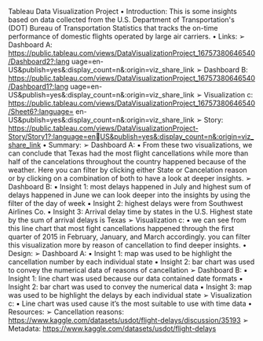 Tableau Data Visualization Project
• Introduction:
This is some insights based on data collected from the U.S. Department of Transportation's (DOT) 
Bureau of Transportation Statistics that tracks the on-time performance of domestic flights operated 
by large air carriers.
• Links:
➢ Dashboard A:
https://public.tableau.com/views/DataVisualizationProject_16757380646540/Dashboard2?:lang
uage=en-US&publish=yes&:display_count=n&:origin=viz_share_link
➢ Dashboard B: 
https://public.tableau.com/views/DataVisualizationProject_16757380646540/Dashboard1?:lang
uage=en-US&publish=yes&:display_count=n&:origin=viz_share_link
➢ Visualization c:
https://public.tableau.com/views/DataVisualizationProject_16757380646540/Sheet6?:language=
en-US&publish=yes&:display_count=n&:origin=viz_share_link
➢ Story:
https://public.tableau.com/views/DataVisualizationProject-Story/Story1?:language=enUS&publish=yes&:display_count=n&:origin=viz_share_link
• Summary:
➢ Dashboard A: 
▪ From these two visualizations, we can conclude that Texas had the most flight cancellations 
while more than half of the cancelations throughout the country happened because of the 
weather.
Here you can filter by clicking either State or Cancelation reason or by clicking on a 
combination of both to have a look at deeper insights.
➢ Dashboard B: 
▪ Insight 1: most delays happened in July and highest sum of delays happened in June we can 
look deeper into the insights by using the filter of the day of week
▪ Insight 2: highest delays were from Southwest Airlines Co.
▪ Insight 3: Arrival delay time by states in the U.S. 
Highest state by the sum of arrival delays is Texas
➢ Visualization c:
▪ we can see from this line chart that most fight cancellations happened through the first 
quarter of 2015 in February, January, and March accordingly.
you can filter this visualization more by reason of cancellation to find deeper insights.
• Design: 
➢ Dashboard A: 
▪ Insight 1: map was used to be highlight the cancellation number by each individual state 
▪ Insight 2: bar chart was used to convey the numerical data of reasons of cancellation
➢ Dashboard B: 
▪ Insight 1: line chart was used because our data contained date formats
▪ Insight 2: bar chart was used to convey the numerical data
▪ Insight 3: map was used to be highlight the delays by each individual state 
➢ Visualization c:
▪ Line chart was used cause it’s the most suitable to use with time data 
• Resources: 
➢ Cancellation reasons: https://www.kaggle.com/datasets/usdot/flight-delays/discussion/35193
➢ Metadata: https://www.kaggle.com/datasets/usdot/flight-delays
